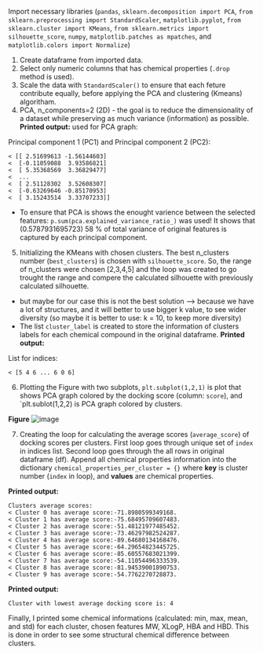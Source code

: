 Import necessary libraries (`pandas`, `sklearn.decomposition import PCA`, `from sklearn.preprocessing import StandardScaler`, `matplotlib.pyplot`, `from sklearn.cluster import KMeans`, `from sklearn.metrics import silhouette_score`, `numpy`, `matplotlib.patches as mpatches`, and `matplotlib.colors import Normalize`)

1) Create dataframe from imported data.
2) Select only numeric columns that has chemical properties (`.drop` method is used).
3) Scale the data with `StandardScaler()` to ensure that each feture contribute equally, before applying the PCA and clustering (Kmeans) algoritham.
4) PCA, n_components=2 (2D) - the goal is to reduce the dimensionality of a dataset while preserving as much variance (information) as possible.
**Printed output:** used for PCA graph:

Principal component 1 (PC1) and Principal component 2 (PC2):
```text
< [[ 2.51699613 -1.56144603]
<  [-0.11059088  3.93586821]
<  [ 5.35368569  3.36829477]
<  ...
<  [ 2.51128302  3.52608307]
<  [-0.63269646 -0.85170953]
<  [ 3.15243514  3.33707233]]
```
 * To ensure that PCA is shows the enought varience between the selected features: `p.sum(pca.explained_variance_ratio_)` was used! It shows that (0.5787931695723) 58 % of total  variance of original features is captured by each principal component.

5) Initializing the KMeans with chosen clusters. The best n_clusters number (`best_clusters`) is  chosen with `silhouette_score`.      So, the range of n_clusters were chosen [2,3,4,5] and the loop was created to go trought the range and compere the calculated silhouette with previously calculated silhouette.
 * but maybe for our case this is not the best solution --> because we have a lot of structures, and it will better to use bigger k value, to see wider diversity (so maybe it is better to use: k = 10, to keep more diversity)
* The list `cluster_label` is created to store the information of clusters labels for each chemical compound in the original dataframe.
**Printed output:**

List for indices:
```text
< [5 4 6 ... 6 0 6]
```
6) Plotting the Figure with two subplots, `plt.subplot(1,2,1)` is plot that shows PCA graph colored by the docking score (column: `score`), and `plt.sublot(1,2,2) is PCA graph colored by clusters.

**Figure**
![image](https://github.com/user-attachments/assets/6a275665-0e79-4a29-9675-379126bbfff7)

7) Creating the loop for calculating the average scores (`average_score`) of docking scores per clusters. First loop goes through unique set of `index` in indices list. Second loop goes through the all rows in original dataframe (df).                           Append all chemical properties information into the dictionary `chemical_properties_per_cluster = {}` where **key** is cluster number (`index` in loop), and **values** are chemical properties.

**Printed output:**
```text
Clusters average scores:
< Cluster 0 has average score:-71.8980599349168.
< Cluster 1 has average score:-75.68495709607483.
< Cluster 2 has average score:-51.48121977485452.
< Cluster 3 has average score:-73.46297982524287.
< Cluster 4 has average score:-89.64680134168476.
< Cluster 5 has average score:-64.29654823445725.
< Cluster 6 has average score:-85.60557683021399.
< Cluster 7 has average score:-54.11054496333539.
< Cluster 8 has average score:-81.94539001890753.
< Cluster 9 has average score:-54.7762270728873.
```
**Printed output:**
```text
Cluster with lowest average docking score is: 4
```
Finally, I printed some chemical informations (calculated: min, max, mean, and std) for each cluster, chosen features MW, XLogP, HBA and HBD. This is done in order to see some structural chemical difference between clusters.